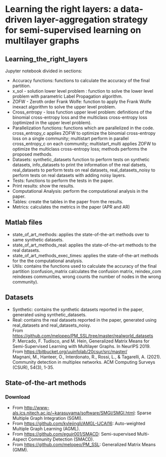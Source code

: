 # Learning the right layers: a data-driven layer-aggregation strategy for semi-supervised learning on multilayer graphs

## Learning_the_right_layers
Jupyter notebook divided in sections:
- Accuracy functions: functions to calculate the accuracy of the final partition.
- x_sol - solution lower level problem : function to solve the lower level problem with parametric Label Propagation algorithm.
- ZOFW - Zeroth order Frank Wolfe: function to apply the Frank Wolfe inexact algorithm to solve the upper level problem. 
- Cross_entropy - loss function upper level problem: definitions of the binomial cross-entropy loss and the multiclass cross-entropy loss (optimized in the upper level problem).
- Parallelization functions: functions which are parallelized in the code. cross_entropy_c applies ZOFW to optimize the binomial cross-entropy loss on a single community; multistart perform in parallel cross_entropy_c on each community; multistart_multi applies ZOFW to optimize the  multiclass cross-entropy loss; methods performs the proposed methods. 
- Datasets: synthetic_datasets function to perform tests on synthetic datasets, info_datasets to print the information of the real datsets, real_datasets to perform tests on real datasets, real_datasets_noisy to perform tests on real datasets with adding noisy layers. 
- Tests: functions to perform the tests in the paper.
- Print results: show the results.
- Computational Analysis: perform the computational analysis in the paper.
- Tables: create the tables in the paper from the results.
- Metrics: calculates the metrics in the paper (APR and AR)


## Matlab files
- state_of_art_methods: applies the state-of-the-art methods over to same synthetic datasets.
- state_of_art_methods_real: applies the state-of-the-art methods to the real datasets.
- state_of_art_methods_exec_times: applies the state-of-the-art methods for the the computational analysis. 
- Utils: contains the functions used to calculate the accuracy of the final partition (confusion_matrix calculates the confusion matrix, reindex_com reindexes communities, wrong counts the number of nodes in the wrong community). 

## Datasets
- Synthetic: contains the synthetic datasets reported in the paper, generated using synthetic_datasets.
- Real: contains the real datasets reported in the paper, generated using real_datasets and real_datasets_noisy.\
From https://github.com/melopeo/PM_SSL/tree/master/realworld_datasets \
P. Mercado, F. Tudisco, and M. Hein, Generalized Matrix Means for Semi-Supervised Learning with Multilayer Graphs. In NeurIPS 2019.
From https://bitbucket.org/uuinfolab/20csur/src/master/ \
Magnani, M., Hanteer, O., Interdonato, R., Rossi, L., & Tagarelli, A. (2021). Community detection in multiplex networks. ACM Computing Surveys (CSUR), 54(3), 1-35.

## State-of-the-art methods 
### Download
- From http://www-als.ics.nitech.ac.jp/~karasuyama/software/SMGI/SMGI.html: Sparse Multiple Graph Integration (SGMI).
- From https://github.com/kylejingli/AMGL-IJCAI16: Auto-weighted Multiple Graph Learning (AGML).
- From https://github.com/egujr001/SMACD: Semi-supervised Multi-Aspect Community Detection (SMACD).
- From https://github.com/melopeo/PM_SSL: Generalized Matrix Means (GMM). 

